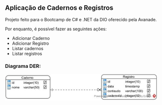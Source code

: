 ## Aplicação de Cadernos e Registros

Projeto feito para o Bootcamp de C# e .NET da DIO oferecido pela Avanade.


Por enquanto, é possível fazer as seguintes ações:
 - Adicionar Caderno
 - Adicionar Registro
 - Listar cadernos
 - Listar registros

### Diagrama DER:

![alt text](https://github.com/Moiseszs/cadernos-app-dotnet/blob/main/diagrama-der.jpg)

